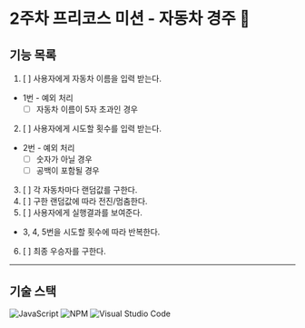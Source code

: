 # 2주차 프리코스 미션 - 자동차 경주 🚗

## 기능 목록
1.  [ ] 사용자에게 자동차 이름을 입력 받는다.

* 1번 - 예외 처리
    * [ ] 자동차 이름이 5자 초과인 경우

2. [ ] 사용자에게 시도할 횟수를 입력 받는다.

* 2번 - 예외 처리
    * [ ] 숫자가 아닐 경우
    * [ ] 공백이 포함될 경우
        
3. [ ] 각 자동차마다 랜덤값를 구한다.
4. [ ] 구한 랜덤값에 따라 전진/멈춤한다.
5. [ ] 사용자에게 실행결과를 보여준다.

* 3, 4, 5번을 시도할 횟수에 따라 반복한다.

6. [ ] 최종 우승자를 구한다.


-------
## 기술 스택
![JavaScript](https://img.shields.io/badge/javascript-%23323330.svg?style=for-the-badge&logo=javascript&logoColor=%23F7DF1E)  ![NPM](https://img.shields.io/badge/NPM-%23CB3837.svg?style=for-the-badge&logo=npm&logoColor=white) ![Visual Studio Code](https://img.shields.io/badge/Visual%20Studio%20Code-0078d7.svg?style=for-the-badge&logo=visual-studio-code&logoColor=white)
